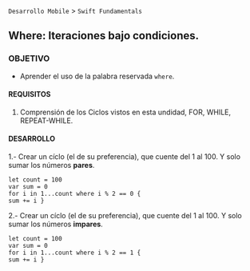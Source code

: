  

`Desarrollo Mobile` > `Swift Fundamentals`

	
## Where: Iteraciones bajo condiciones.

### OBJETIVO 

- Aprender el uso de la palabra reservada `where`.

#### REQUISITOS 

1. Comprensión de los Ciclos vistos en esta undidad, FOR, WHILE, REPEAT-WHILE.


#### DESARROLLO

1.- Crear un cíclo (el de su preferencia), que cuente del 1 al 100. Y solo sumar los números **pares**.

```
let count = 100
var sum = 0
for i in 1...count where i % 2 == 0 {
sum += i }
```

2.- Crear un cíclo (el de su preferencia), que cuente del 1 al 100. Y solo sumar los números **impares**.

```
let count = 100
var sum = 0
for i in 1...count where i % 2 == 1 {
sum += i }
```





